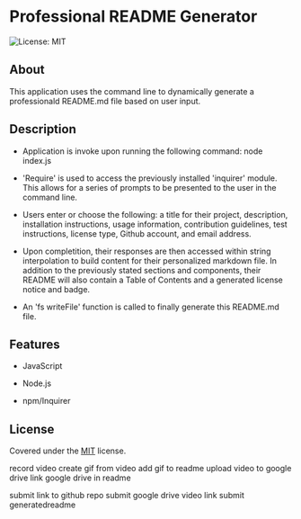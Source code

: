 # Professional README Generator

![License: MIT](https://img.shields.io/badge/License-MIT-yellow.svg)


## About

This application uses the command line to dynamically generate a professionald README.md file based on user input.

## Description

* Application is invoke upon running the following command: node index.js

* 'Require' is used to access the previously installed 'inquirer' module. This allows for a series of prompts to be presented to the user in the command line.

* Users enter or choose the following: a title for their project, description, installation instructions, usage information, contribution guidelines, test instructions, license type, Github account, and email address. 

* Upon completition, their responses are then accessed within string interpolation to build content for their personalized markdown file. In addition to the previously stated sections and components, their README will also contain a Table of Contents and a generated license notice and badge. 

* An 'fs writeFile' function is called to finally generate this README.md file.

## Features

* JavaScript

* Node.js

* npm/Inquirer

## License

Covered under the [MIT](license.txt) license.











record video
create gif from video
add gif to readme
upload video to google drive
link google drive in readme

submit link to github repo
submit google drive video link
submit generatedreadme
